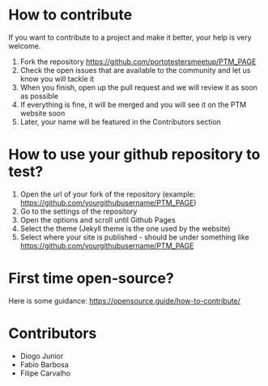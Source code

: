 
# How to contribute

If you want to contribute to a project and make it better, your help is very welcome.

1. Fork the repository https://github.com/portotestersmeetup/PTM_PAGE
2. Check the open issues that are available to the community and let us know you will tackle it
3. When you finish, open up the pull request and we will review it as soon as possible
4. If everything is fine, it will be merged and you will see it on the PTM website soon
5. Later, your name will be featured in the Contributors section

# How to use your github repository to test?

1. Open the url of your fork of the repository (example: https://github.com/yourgithubusername/PTM_PAGE)
2. Go to the settings of the repository
3. Open the options and scroll until Github Pages
4. Select the theme (Jekyll theme is the one used by the website)
5. Select where your site is published - should be under something like https://github.com/yourgithubusername/PTM_PAGE

# First time open-source?

Here is some guidance: https://opensource.guide/how-to-contribute/

# Contributors

- Diogo Junior
- Fabio Barbosa
- Filipe Carvalho
